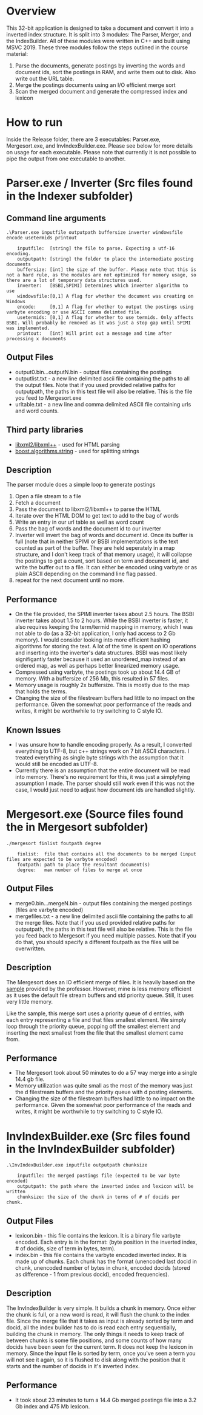 # Overview

This 32-bit application is designed to take a document and convert it into a inverted index structure. It is split into 3 modules: The Parser, Merger, and the IndexBuilder. All of these modules were written in C++ and built using MSVC 2019. These three modules follow the steps outlined in the course material:

1) Parse the documents, generate postings by inverting the words and document ids, sort the postings in RAM, and write them out to disk. Also write out the URL table.
2) Merge the postings documents using an I/O efficient merge sort
3) Scan the merged document and generate the compressed index and lexicon

# How to run
Inside the Release folder, there are 3 executables: Parser.exe, Mergesort.exe, and InvIndexBuilder.exe. Please see below for more details on usage for each executable. Please note that currently it is not possible to pipe the output from one executable to another.

# Parser.exe / Inverter (Src files found in the Indexer subfolder)

## Command line arguments

```
.\Parser.exe inputfile outputpath buffersize inverter windowsfile encode usetermids printout
    
    inputfile:  [string] the file to parse. Expecting a utf-16 encoding.
    outputpath: [string] the folder to place the intermediate posting documents
    buffersize: [int] the size of the buffer. Please note that this is not a hard rule, as the modules are not optimized for memory usage, so there are a lot of temporary data structures used.
    inverter:   [BSBI,SPIMI] Determines which inverter algorithm to use
    windowsfile:[0,1] A flag for whether the document was creating on Windows
    encode:     [0,1] A flag for whether to output the postings using varbyte encoding or use ASCII comma delimted file.
    usetermids: [0,1] A flag for whether to use termids. Only affects BSBI. Will probably be removed as it was just a stop gap until SPIMI was implemented.
    printout:   [int] Will print out a message and time after processing x documents

```

## Output Files
- output0.bin...outputN.bin - output files containing the postings
- outputlist.txt - a new line delimited ascii file containing the paths to all the output files. Note that if you used provided relative paths for outputpath, the paths in this text file will also be relative. This is the file you feed to Mergesort.exe
- urltable.txt - a new line and comma delimited ASCII file containing urls and word counts.

## Third party libraries
- [libxml2/libxml++](http://libxmlplusplus.sourceforge.net/) - used for HTML parsing
- [boost.algorithms.string](https://www.boost.org/) - used for splitting strings

## Description
The parser module does a simple loop to generate postings

1) Open a file stream to a file
2) Fetch a document
3) Pass the document to libxml2/libxml++ to parse the HTML
4) Iterate over the HTML DOM to get text to add to the bag of words
5) Write an entry in our url table as well as word count
6) Pass the bag of words and the document id to our inverter
7) Inverter will invert the bag of words and document id. Once its buffer is full (note that in neither SPIMI or BSBI implementations is the text counted as part of the buffer. They are held seperately in a map structure, and I don't keep track of that memory usage), it will collapse the postings to get a count, sort based on term and document id, and write the buffer out to a file. It can either be encoded using varbyte or as plain ASCII depending on the command line flag passed.
8) repeat for the next document until no more.

## Performance
- On the file provided, the SPIMI inverter takes about 2.5 hours. The BSBI inverter takes about 1.5 to 2 hours. While the BSBI inverter is faster, it also requires keeping the term/termid mapping in memory, which I was not able to do (as a 32-bit application, I only had access to 2 Gb memory). I would consider looking into more efficient hashing algorithms for storing the text. A lot of the time is spent on IO operations and inserting into the inverter's data structures. BSBI was most likely signifigantly faster because it used an unordered_map instead of an ordered map, as well as perhaps better linearized memory usage.
- Compressed using varbyte, the postings took up about 14.4 GB of memory. With a buffersize of 256 Mb, this resulted in 57 files.
- Memory usage is roughly 2x buffersize. This is mostly due to the map that holds the terms.
- Changing the size of the filestream buffers had little to no impact on the performance. Given the somewhat poor performance of the reads and writes, it might be worthwhile to try switching to C style IO.
  
## Known Issues
- I was unsure how to handle encoding properly. As a result, I converted everything to UTF-8, but c++ strings work on 7 bit ASCII characters. I treated everything as single byte strings with the assumption that it would still be encoded as UTF-8.
- Currently there is an assumption that the entire document will be read into memory. There's no requirement for this, it was just a simplyfying assumption I made. The parser should still work even if this was not the case, I would just need to adjust how document ids are handled slightly.

# Mergesort.exe (Source files found the in Mergesort subfolder)
```
./mergesort finlist foutpath degree

    finlist:  file that contains all the documents to be merged (input files are expected to be varbyte encoded)
    foutpath: path to place the resultant document(s)
    degree:   max number of files to merge at once
```
## Output Files
- merge0.bin...mergeN.bin - output files containing the merged postings (files are varbyte encoded)
- mergefiles.txt - a new line delimited ascii file containing the paths to all the merge files. Note that if you used provided relative paths for outputpath, the paths in this text file will also be relative. This is the file you feed back to Mergesort if you need multiple passes. Note that if you do that, you should specify a different foutpath as the files will be overwritten.
  
## Description
The Mergesort does an IO efficient merge of files. It is heavily based on the [sample](http://engineering.nyu.edu/~suel/cs6913/msort/mergephase.c) provided by the professor. However, mine is less memory efficient as it uses the default file stream buffers and std priority queue. Still, It uses very little memory.

Like the sample, this merge sort uses a priority queue of d entries, with each entry representing a file and that files smallest element. We simply loop through the priority queue, popping off the smallest element and inserting the next smallest from the file that the smallest element came from.

## Performance
- The Mergesort took about 50 minutes to do a 57 way merge into a single 14.4 gb file.
- Memory utilization was quite small as the most of the memory was just the d filestream buffers and the priority queue with d posting elements.
- Changing the size of the filestream buffers had little to no impact on the performance. Given the somewhat poor performance of the reads and writes, it might be worthwhile to try switching to C style IO.

# InvIndexBuilder.exe (Src files found in the InvIndexBuilder subfolder)
```
.\InvIndexBuilder.exe inputfile outputpath chunksize

    inputfile: the merged postings file (expected to be var byte encoded)
    outputpath: the path where the inverted index and lexicon will be written
    chunksize: the size of the chunk in terms of # of docids per chunk.
```
## Output Files
- lexicon.bin - this file contains the lexicon. It is a binary file varbyte encoded. Each entry is in the format: (byte position in the inverted index, # of docids, size of term in bytes, term).
- index.bin - this file contains the varbyte encoded inverted index. It is made up of chunks. Each chunk has the format (unencoded last docid in chunk, unencoded number of bytes in chunk, encoded docids (stored as difference - 1 from previous docid), encoded frequencies).

## Description
The InvIndexBuilder is very simple. It builds a chunk in memory. Once either the chunk is full, or a new word is read, it will flush the chunk to the index file. Since the merge file that it takes as input is already sorted by term and docid, all the index builder has to do is read each entry sequentially, building the chunk in memory. The only things it needs to keep track of between chunks is some file positions, and some counts of how many docids have been seen for the current term. It does not keep the lexicon in memory. Since the input file is sorted by term, once you've seen a term you will not see it again, so it is flushed to disk along with the position that it starts and the number of docids in it's inverted index.

## Performance
- It took about 23 minutes to turn a 14.4 Gb merged postings file into a 3.2 Gb index and 475 Mb lexicon.
